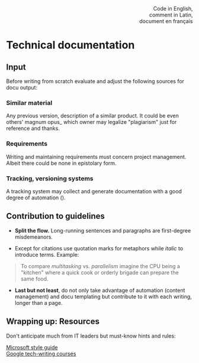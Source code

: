 <p dir="rtl">,Code in English<br/>,comment in Latin<br/>document en français</p>

# Technical documentation

## Input

Before writing from scratch evaluate and adjust the following sources for docu output:

### Similar material 

Any previous version, description of a similar product. It could be even others' magnum opus_ which owner may legalize "plagiarism" just for reference and thanks.

### Requirements

Writing and maintaining requirements must concern project management. Albeit there could be none in epistolary form.

### Tracking, versioning systems

A tracking system may collect and generate documentation with a good degree of automation ().

## Contribution to guidelines

+ **Split the flow.** Long-running sentences and paragraphs are first-degree misdemeanors.

+ Except for citations use quotation marks for metaphors while _italic_ to introduce terms. Example:
> To compare _multitasking_ vs. _parallelism_ imagine the CPU being a "kitchen" where a quick cook or orderly brigade can prepare the same food.

+ **Last but not least**, do not only take advantage of automation (content management) and docu templating but contribute to it with each writing, longer than a page.

## Wrapping up: Resources

Don't anticipate much from IT leaders but must-know hints and rules: 

[Microsoft style guide](https://learn.microsoft.com/en-us/style-guide/welcome/)\
[Google tech-writing courses](https://developers.google.com/tech-writing/overview)

